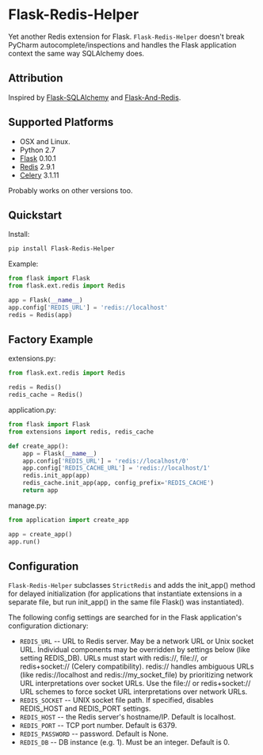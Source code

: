 Flask-Redis-Helper
==================

Yet another Redis extension for Flask. `Flask-Redis-Helper` doesn't break PyCharm autocomplete/inspections and handles
the Flask application context the same way SQLAlchemy does.

Attribution
-----------

Inspired by [Flask-SQLAlchemy](http://pythonhosted.org/Flask-SQLAlchemy/) and
[Flask-And-Redis](https://github.com/playpauseandstop/Flask-And-Redis).

Supported Platforms
-------------------

* OSX and Linux.
* Python 2.7
* [Flask](http://flask.pocoo.org/) 0.10.1
* [Redis](http://redis.io/) 2.9.1
* [Celery](http://www.celeryproject.org/) 3.1.11

Probably works on other versions too.

Quickstart
----------

Install:
```bash
pip install Flask-Redis-Helper
```

Example:
```python
from flask import Flask
from flask.ext.redis import Redis

app = Flask(__name__)
app.config['REDIS_URL'] = 'redis://localhost'
redis = Redis(app)
```

Factory Example
---------------

extensions.py:
```python
from flask.ext.redis import Redis

redis = Redis()
redis_cache = Redis()
```

application.py:
```python
from flask import Flask
from extensions import redis, redis_cache

def create_app():
    app = Flask(__name__)
    app.config['REDIS_URL'] = 'redis://localhost/0'
    app.config['REDIS_CACHE_URL'] = 'redis://localhost/1'
    redis.init_app(app)
    redis_cache.init_app(app, config_prefix='REDIS_CACHE')
    return app
```

manage.py:
```python
from application import create_app

app = create_app()
app.run()
```

Configuration
-------------

`Flask-Redis-Helper` subclasses `StrictRedis` and adds the init_app() method for delayed initialization (for 
applications that instantiate extensions in a separate file, but run init_app() in the same file Flask() was 
instantiated).

The following config settings are searched for in the Flask application's configuration dictionary:
* `REDIS_URL` -- URL to Redis server. May be a network URL or Unix socket URL. Individual components may be overridden
  by settings below (like setting REDIS_DB). URLs must start with redis://, file://, or redis+socket:// (Celery
  compatibility). redis:// handles ambiguous URLs (like redis://localhost and redis://my_socket_file) by
  prioritizing network URL interpretations over socket URLs. Use the file:// or redis+socket:// URL schemes to
  force socket URL interpretations over network URLs.
* `REDIS_SOCKET` -- UNIX socket file path. If specified, disables REDIS_HOST and REDIS_PORT settings.
* `REDIS_HOST` -- the Redis server's hostname/IP. Default is localhost.
* `REDIS_PORT` -- TCP port number. Default is 6379.
* `REDIS_PASSWORD` -- password. Default is None.
* `REDIS_DB` -- DB instance (e.g. 1). Must be an integer. Default is 0.
